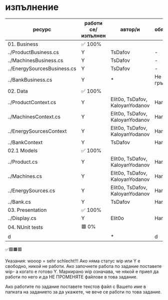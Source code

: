 # изпълнение

| ресурс | работи се/изпълнен | автор/и | обяснения |
| - | - |-| - |
| 01. Business | ✅ 100% |  |
|../ProductBusiness.cs| Y | TsDafov |-|
|../MachinesBusiness.cs| Y  | TsDafov |-|
|../EnergySourcesBusiness.cs| Y | TsDafov |-|
|../BankBusiness.cs| Y | * | Не гръмна! |
| 02. Data| ✅ 100%|
|../ProductContext.cs | Y | Elit0o, TsDafov, KaloyanYodanov |Написани|
|../MachinesContext.cs | Y | Elit0o, TsDafov, KaloyanYodanov |Написани|
|../EnergySourcesContext | Y | Elit0o, TsDafov, KaloyanYodanov |Написани|
|../BankContext | Y | TsDafov |Написани|
| 02.1 Models| ✅ 100%|
|../Product.cs | Y | Elit0o, TsDafov, KaloyanYodanov |Написани|
|../Machines.cs| Y | Elit0o, TsDafov, KaloyanYodanov |Написани|
|../EnergySources.cs| Y | Elit0o, TsDafov, KaloyanYodanov |Написани|
|../Bank.cs| Y | TsDafov |Написани|
| 03. Presentation | ✅ 100%|
|../Display.cs| Y | Elit0o | Написан |
| 04. NUnit tests | 🟥 0%|
|d|  | * |d|
✅🟩🟧🟥

Указания:
wooop = sehr schlecht!!!
Ако няма статус wip или Y е свободно, никой не работи.
Ако започнете работа по задание поставете wip- а когато е готово Y.
Маркирано wip означава, че някой е приел да работи по него и да НЕ ПРОМЕНЯТЕ файлове в това задание.

Ако работите по задание поставете текстов файл с Вашето име в папката на заданието за да укажете, че вече се работи по това задание.
